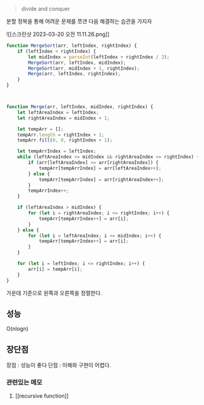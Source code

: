 > divide and conquer 

분할 정복을 통해 어려운 문제를 쪼갠 다음 해결하는 습관을 가지자

![[스크린샷 2023-03-20 오전 11.11.26.png]]





```js
function MergeSort(arr, leftIndex, rightIndex) {
	if (leftIndex < rightIndex) {
		let midIndex = parseInt(leftIndex + rightIndex / 2);
		MergeSort(arr, leftIndex, midIndex);
		MergeSort(arr, midIndex + 1, rightIndex);
		Merge(arr, leftIndex, rightIndex);
	}
}



function Merge(arr, leftIndex, midIndex, rightIndex) {
	let leftAreaIndex = leftIndex;
	let rightAreaIndex = midIndex + 1;

	let tempArr = [];
	tempArr.length = rightIndex + 1;
	tempArr.fill(0, 0, rightIndex + 1);

	let tempArrIndex = leftIndex;
	while (leftAreaIndex <= midIndex && rightAreaIndex <= rightIndex) {
		if (arr[leftAreaIndex] <= arr[rightAreaIndex]) {
			tempArr[tempArrIndex] = arr[leftAreaIndex++];
		} else {
			tempArr[tempArrIndex] = arr[rightAreaIndex++];
		}
		tempArrIndex++;
	}

	if (leftAreaIndex > midIndex) {
		for (let i = rightAreaIndex; i <= rightIndex; i++) {
			tempArr[tempArrIndex++] = arr[i];
		}
	} else {
		for (let i = leftAreaIndex; i <= midIndex; i++) {
			tempArr[tempArrIndex++] = arr[i];
		}
	}

	for (let i = leftIndex; i <= rightIndex; i++) {
		arr[i] = tempArr[i];
	}
}

```

가운데 기준으로 왼쪽과 오른쪽을 정렬한다. 







## 성능 
O(nlogn)



## 장단점
장점 : 성능이 좋다
단점 : 이해와 구현이 어렵다. 



### 관련있는 메모 
1. [[recursive function]]